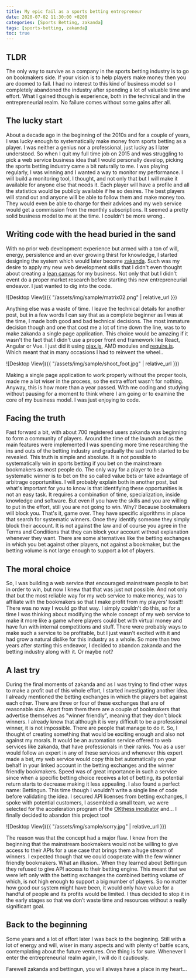 ```yaml
---
title: My epic fail as a sports betting entrepreneur
date: 2020-07-02 11:30:00 +0200
categories: [Sports Betting, zakanda]
tags: [sports-betting, zakanda]
toc: true
---
```


## TLDR
The only way to survive as a company in the sports betting industry is to go on bookmakers side. If your vision is 
to help players make money then you are doomed to fail. I had no interest to this kind of business model so I completely 
abandoned the industry after spending a lot of valuable time and effort. What I gained though is experience, both
in the technical and in the entrepreneurial realm. No failure comes without some gains after all. 

## The lucky start
About a decade ago in the beginning of the 2010s and for a couple of years, I was lucky enough to systematically make money from sports betting as a player. 
I was neither a genius nor a professional, just lucky as I later understood. So when I quit my full time 
job on 2015 and was struggling to pick a web service business idea that I would personally develop, 
picking the sports betting industry came a bit naturally to me. I was playing regularly, I was winning and I wanted 
a way to monitor my performance. I will build a monitoring tool, I thought, and not only that but I will make it 
available for anyone else that needs it. Each player will have a profile and all the statistics would be 
publicly available if he so desires. The best players will stand out and anyone will be able to follow them and make money 
too. They would even be able to charge for their advices and my web service would get a commission from the monthly 
subscriptions. It seemed a pretty solid business model to me at the time. I couldn't be more wrong.. 

## Writing code with the head buried in the sand
With no prior web development experience but armed with a ton of will, energy, persistence and an ever growing thirst 
for knowledge, I started designing the system which would later become [zakanda](https://www.zakanda.com/). Such was my 
desire to apply my new web development skills that I didn't even thought about creating a [lean canvas](https://leanstack.com/leancanvas) for my business. 
Not only that but I didn't event do a proper market research before starting this new entrepreneurial endeavor. I just wanted to dig into the code. 
 
 ![Desktop View]({{ "/assets/img/sample/matrix02.png" | relative_url }})  
 
Anything else was a waste of time. I leave the technical details for another post, but in a few words I can say that 
as a complete beginner as I was at the time, I made both good and bad technical decisions. The most immature decision though 
and one that cost me a lot of time down the line, 
was to to make zakanda a single page application. This choice would be amazing if it wasn't the fact that I 
didn't use a proper front end framework like React, Angular or Vue. I just did it using [pjax.js](https://github.com/defunkt/jquery-pjax), 
AMD modules and [require.js](https://requirejs.org/). Which meant that in many occasions I had to reinvent the wheel..
 
 ![Desktop View]({{ "/assets/img/sample/shoot_foot.jpg" | relative_url }})  
  
Making a single page application to work properly without the proper tools, made me a lot wiser in the process, so the extra effort 
wasn't for nothing. Anyway, this is how more than a year passed. With me coding and studying without pausing for a moment to think where I am going or
to examine the core of my business model. I was just enjoying to code. 

## Facing the truth 
Fast forward a bit, with about 700 registered users zakanda was beginning to form a community of players. Around the time 
of the launch and as the main features were implemented I was spending more time researching the ins and outs of the betting industry 
and gradually the sad truth started to be revealed. This truth is simple and absolute. It is not possible to 
systematically win in sports betting if you bet on the mainstream bookmakers as most people do. The only way for a player 
to be a systematic winner is to bet on the so called value bets or take advantage of arbitrage opportunities. I will probably explain both in 
another post, but what's important for you to know is that identifying these opportunities is not an easy task. It requires a combination of 
time, specialization, inside knowledge and software. But even if you have the skills and you are willing to put in the effort, still 
you are not going to win. Why? Because bookmakers will block you. That's it, game over. They have specific algorithms in place that search 
for systematic winners. Once they identify someone they simply block their account. It is not against the law and of course 
you agree in the Terms and Conditions that they can block your account without explanation whenever they want. There are 
some alternatives like the betting exchanges in which you bet against other players, not against a bookmaker, but the betting volume is not large 
enough to support a lot of players.

## The moral choice
So, I was building a web service that encouraged mainstream people to bet in order to win, but now I knew that that was just not possible. 
And not only that but the most reliable way for my web service to make money, was to affiliate with the bookmakers so that 
I make profit from my players' loss!!! There was no way I would go that way. I simply couldn't do this, so for a time I 
was thinking about modifying the whole concept of my web service to make it more like a game where players could bet 
with virtual money and have fun with internal competitions and stuff. There were probably ways to make such a service to be 
profitable, but I just wasn't excited with it and had grow a natural dislike for this industry as a whole. So more than two 
years after starting this endeavor, I decided to abandon zakanda and the betting industry along with it. Or maybe not?    

## A last try
During the final moments of zakanda and as I was trying to find other ways to make a profit out of this whole effort, I 
started investigating another idea. I already mentioned the betting exchanges in which the players bet against each other. 
There are three or four of these exchanges that are of reasonable size. Apart from them there are a couple of bookmakers that advertise themselves as 
"winner friendly", meaning that they don't block winners. I already knew that although it is very difficult to be a professional 
winner, it is not impossible. There are people that manage to do it. So, I thought of creating something that would be 
exciting enough and also not against my morals. It would be an automation service offered to web services like zakanda, 
that have professionals in their ranks. You as a user would follow an expert in any of these services and whenever this 
expert made a bet, my web service would copy this bet automatically on your behalf in your linked account in the betting 
exchanges and the winner friendly bookmakers. Speed was of great importance in such a service since when a specific betting choice 
receives a lot of betting, its potential return starts to decrease making it less appealing. I also found a perfect name: Bettingun. 
This time though I wouldn't write a single line of code before validating the idea. I secured API licenses from betting exchanges, 
I spoke with potential customers, I assembled a small team, we were selected for the acceleration program of the [OKthess incubator](https://okthess.gr/en/) 
and... I finally decided to abandon this project too!

 ![Desktop View]({{ "/assets/img/sample/sorry.jpg" | relative_url }})  

The reason was that the concept had a major flaw. I knew from the beginning that the mainstream 
bookmakers would not be willing to give access to their APIs for a use case that brings them a huge stream of winners. 
I expected though that we could cooperate with the few winner friendly bookmakers. What an illusion.. 
When they learned about Bettingun they refused to give API access to their betting engine. This meant that we were left only
with the betting exchanges the combined betting volume of which, is not high enough to support a big 
number of players. So no matter how good our system might have been, it would only have value for a handful of people 
and its profits would be limited. I thus decided to stop it in the early stages so that we don’t waste time and resources without 
a really significant goal.

## Back to the beginning
Some years and a lot of effort later I was back to the beginning. Still with a lot of energy and will, wiser in many aspects and 
with plenty of battle scars, contemplating about the future ventures. One thing is for sure. Whenever I enter the 
entrepreneurial realm again, I will do it cautiously. 

Farewell zakanda and bettingun, you will always have a place in my heart...


 

  